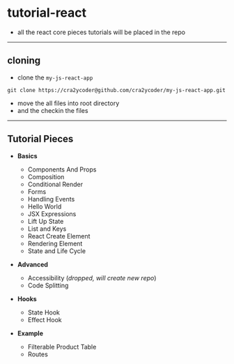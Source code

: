 # tutorial-react

- all the react core pieces tutorials will be placed in the repo

---

## cloning

- clone the `my-js-react-app`

```
git clone https://cra2ycoder@github.com/cra2ycoder/my-js-react-app.git
```

- move the all files into root directory
- and the checkin the files

---

## Tutorial Pieces

- **Basics**

  - Components And Props
  - Composition
  - Conditional Render
  - Forms
  - Handling Events
  - Hello World
  - JSX Expressions
  - Lift Up State
  - List and Keys
  - React Create Element
  - Rendering Element
  - State and Life Cycle

- **Advanced**

  - Accessibility (_dropped, will create new repo_)
  - Code Splitting

- **Hooks**

  - State Hook
  - Effect Hook

- **Example**
  - Filterable Product Table
  - Routes
